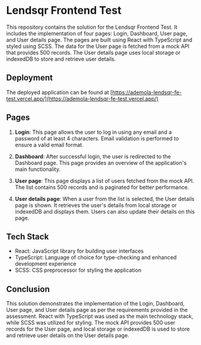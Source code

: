 # Lendsqr Frontend Test

This repository contains the solution for the Lendsqr Frontend Test. It includes the implementation of four pages: Login, Dashboard, User page, and User details page. The pages are built using React with TypeScript and styled using SCSS. The data for the User page is fetched from a mock API that provides 500 records. The User details page uses local storage or indexedDB to store and retrieve user details.

## Deployment

The deployed application can be found at [https://ademola-lendsqr-fe-test.vercel.app/](https://ademola-lendsqr-fe-test.vercel.app/)

## Pages

1. **Login**: This page allows the user to log in using any email and a password of at least 4 characters. Email validation is performed to ensure a valid email format.

2. **Dashboard**: After successful login, the user is redirected to the Dashboard page. This page provides an overview of the application's main functionality.

3. **User page**: This page displays a list of users fetched from the mock API. The list contains 500 records and is paginated for better performance.

4. **User details page**: When a user from the list is selected, the User details page is shown. It retrieves the user's details from local storage or indexedDB and displays them. Users can also update their details on this page.

## Tech Stack

- React: JavaScript library for building user interfaces
- TypeScript: Language of choice for type-checking and enhanced development experience
- SCSS: CSS preprocessor for styling the application

## Conclusion

This solution demonstrates the implementation of the Login, Dashboard, User page, and User details page as per the requirements provided in the assessment. React with TypeScript was used as the main technology stack, while SCSS was utilized for styling. The mock API provides 500 user records for the User page, and local storage or indexedDB is used to store and retrieve user details on the User details page.
